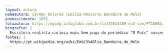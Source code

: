 ```yaml
---
layout: autora
nomeautora: Carmen Dolores (Emília Moncorvo Bandeira de Melo)
anonascimento: 1852
fotoautora: https://ogimg.infoglobo.com.br/in/24613489-ea3-cae/FT1086A/652/carmen-dolores2.jpg
biografia: |
  Escritora realista carioca mais bem paga do periódico "O País" nasceu em 11 de março de 1852 e faleceu em 16 de agosto de 1910 e lutou pelo direito de divórcio, não sujeitando-se aos valores e comportamento que a sociedade impunha às mulheres. 
fontes: |
  https://pt.wikipedia.org/wiki/Em%C3%ADlia_Bandeira_de_Melo
---
```

